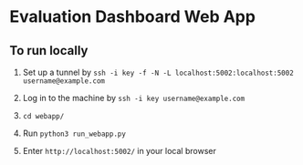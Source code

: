 # Evaluation Dashboard Web App

## To run locally

1. Set up a tunnel by `ssh -i key -f -N -L localhost:5002:localhost:5002 username@example.com`

2. Log in to the machine by `ssh -i key username@example.com`

3. `cd webapp/`

4. Run `python3 run_webapp.py`

5. Enter `http://localhost:5002/` in your local browser
